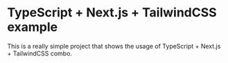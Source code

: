 # TypeScript + Next.js + TailwindCSS example

This is a really simple project that shows the usage of TypeScript + Next.js + TailwindCSS combo.